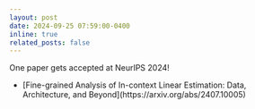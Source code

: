 ```yaml
---
layout: post
date: 2024-09-25 07:59:00-0400
inline: true
related_posts: false
---
```


One paper gets accepted at NeurIPS 2024! 
<ul>
    <li>[Fine-grained Analysis of In-context Linear Estimation: Data, Architecture, and Beyond](https://arxiv.org/abs/2407.10005)</li>
</ul>